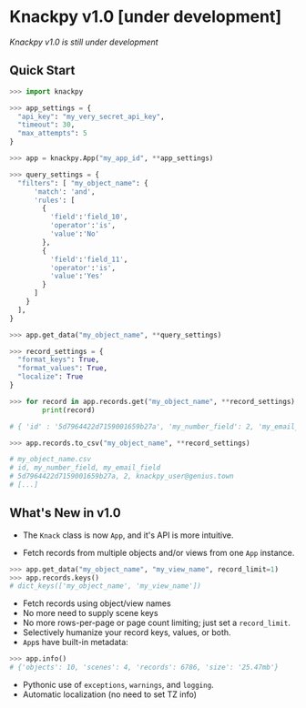 # Knackpy v1.0 [under development]

*Knackpy v1.0 is still under development*

## Quick Start

```python
>>> import knackpy

>>> app_settings = {
  "api_key": "my_very_secret_api_key",
  "timeout": 30,
  "max_attempts": 5
}

>>> app = knackpy.App("my_app_id", **app_settings)

>>> query_settings = {
  "filters": [ "my_object_name": {
      'match': 'and',
      'rules': [
        {
          'field':'field_10',
          'operator':'is',
          'value':'No'
        },
        {
          'field':'field_11',
          'operator':'is',
          'value':'Yes'
        }
      ]
    }
  ],
}

>>> app.get_data("my_object_name", **query_settings)

>>> record_settings = {
  "format_keys": True,
  "format_values": True,
  "localize": True
}

>>> for record in app.records.get("my_object_name", **record_settings):
        print(record)

# { 'id' : '5d7964422d7159001659b27a', 'my_number_field': 2, 'my_email_field': 'knackpy_user@genius.town' }  

>>> app.records.to_csv("my_object_name", **record_settings)

# my_object_name.csv
# id, my_number_field, my_email_field
# 5d7964422d7159001659b27a, 2, knackpy_user@genius.town
# [...]
```

## What's New in v1.0

* The `Knack` class is now `App`, and it's API is more intuitive.

* Fetch records from multiple objects and/or views from one `App` instance.

```python
>>> app.get_data("my_object_name", "my_view_name", record_limit=1)
>>> app.records.keys()
# dict_keys(['my_object_name', 'my_view_name'])

```

* Fetch records using object/view names
* No more need to supply scene keys
* No more rows-per-page or page count limiting; just set a `record_limit`.
* Selectively humanize your record keys, values, or both. 
* `App`s have built-in metadata:

```python
>>> app.info()
# {'objects': 10, 'scenes': 4, 'records': 6786, 'size': '25.47mb'}
```

* Pythonic use of `exceptions`, `warnings`, and `logging`.
* Automatic localization (no need to set TZ info)